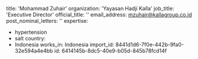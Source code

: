 title: 'Mohammad Zuhair'
organization: 'Yayasan Hadji Kalla'
job_title: 'Executive Director'
official_title: ''
email_address: mzuhair@kallagroup.co.id
post_nominal_letters: ''
expertise:
  - hypertension
  - salt
country:
  - Indonesia
works_in: Indonesia
import_id: 8441d1d6-7f0e-442b-9fa0-32e594a4e4bb
id: 6414145b-8dc5-40e9-b05d-845b78fcd14f
